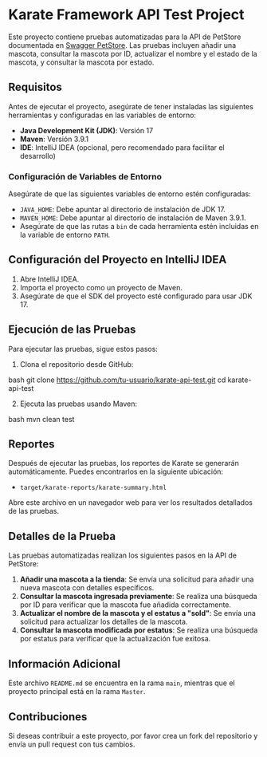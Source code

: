 # Karate Framework API Test Project

Este proyecto contiene pruebas automatizadas para la API de PetStore documentada en [Swagger PetStore](https://petstore.swagger.io/). Las pruebas incluyen añadir una mascota, consultar la mascota por ID, actualizar el nombre y el estado de la mascota, y consultar la mascota por estado.

## Requisitos

Antes de ejecutar el proyecto, asegúrate de tener instaladas las siguientes herramientas y configuradas en las variables de entorno:

- **Java Development Kit (JDK)**: Versión 17
- **Maven**: Versión 3.9.1
- **IDE**: IntelliJ IDEA (opcional, pero recomendado para facilitar el desarrollo)

### Configuración de Variables de Entorno

Asegúrate de que las siguientes variables de entorno estén configuradas:

- `JAVA_HOME`: Debe apuntar al directorio de instalación de JDK 17.
- `MAVEN_HOME`: Debe apuntar al directorio de instalación de Maven 3.9.1.
- Asegúrate de que las rutas a `bin` de cada herramienta estén incluidas en la variable de entorno `PATH`.

## Configuración del Proyecto en IntelliJ IDEA

1. Abre IntelliJ IDEA.
2. Importa el proyecto como un proyecto de Maven.
3. Asegúrate de que el SDK del proyecto esté configurado para usar JDK 17.

## Ejecución de las Pruebas

Para ejecutar las pruebas, sigue estos pasos:

1. Clona el repositorio desde GitHub:

bash
git clone https://github.com/tu-usuario/karate-api-test.git
cd karate-api-test


2. Ejecuta las pruebas usando Maven:

bash
mvn clean test

## Reportes

Después de ejecutar las pruebas, los reportes de Karate se generarán automáticamente. Puedes encontrarlos en la siguiente ubicación:

- `target/karate-reports/karate-summary.html`

Abre este archivo en un navegador web para ver los resultados detallados de las pruebas.

## Detalles de la Prueba

Las pruebas automatizadas realizan los siguientes pasos en la API de PetStore:

1. **Añadir una mascota a la tienda**: Se envía una solicitud para añadir una nueva mascota con detalles específicos.
2. **Consultar la mascota ingresada previamente**: Se realiza una búsqueda por ID para verificar que la mascota fue añadida correctamente.
3. **Actualizar el nombre de la mascota y el estatus a "sold"**: Se envía una solicitud para actualizar los detalles de la mascota.
4. **Consultar la mascota modificada por estatus**: Se realiza una búsqueda por estatus para verificar que la actualización fue exitosa.

## Información Adicional

Este archivo `README.md` se encuentra en la rama `main`, mientras que el proyecto principal está en la rama `Master`.

## Contribuciones

Si deseas contribuir a este proyecto, por favor crea un fork del repositorio y envía un pull request con tus cambios.
